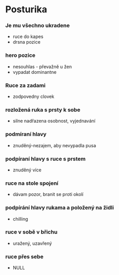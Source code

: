 # Posturika

### Je mu všechno ukradene
- ruce do kapes
- drsna pozice

### hero pozice
- nesouhlas - převažně u žen
- vypadat dominantne

### Ruce za zadami
- zodpovedny clovek


### rozložená ruka s prsty k sobe
- silne nadřazena osobnost, vyjednavání

### podmíraní hlavy
- znuděný-nezajem, aby nevypadla pusa

### podpíraní hlavy s ruce s prstem
- znuděný více

### ruce na stole spojení
- dávam pozor, branit se proti okolí

### podpírání hlavy rukama a položený na židli
- chilling

### ruce v sobě v břichu
- uražený, uzavřený

### ruce přes sebe
- NULL

